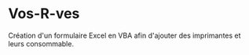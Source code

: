 # Vos-R-ves
Création d'un formulaire Excel en VBA afin d'ajouter des imprimantes et leurs consommable. 
